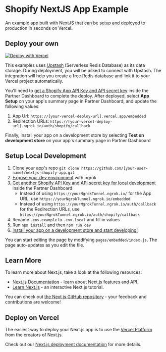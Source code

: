 # Shopify NextJS App Example

An example app built with NextJS that can be setup and deployed to production in seconds on Vercel. 

## Deploy your own

[![Deploy with Vercel](https://vercel.com/button)](https://vercel.com/new/git/external?repository-url=https%3A%2F%2Fgithub.com%2Ft-kelly%2Fnextjs-shopify-app&env=NEXT_PUBLIC_SHOPIFY_APP_API_KEY,SHOPIFY_APP_API_SECRET_KEY&project-name=shopify-nextjs-app&repo-name=shopify-nextjs-app&integration-ids=oac_V3R1GIpkoJorr6fqyiwdhl17)

This examples uses [Upstash](https://upstash.com/) (Serverless Redis Database) as its data storage. During deployment, you will be asked to connect with Upstash. The integration will help you create a free Redis database and link it to your Vercel project automatically.

You'll need to [get a Shopify App API Key and API secret key](https://shopify.dev/tutorials/build-a-shopify-app-with-node-and-react/embed-your-app-in-shopify#get-a-shopify-api-key) inside the Partner Dashboard to complete the deploy. After deployed, select **App Setup** on your app's summary page in Partner Dashboard, and update the following values:
1. App Url: `https://[your-vercel-deploy-url].vercel.app/embedded`
2. Redirection URLs: `https://[your-vercel-deploy-url].ngrok.io/auth/shopify/callback`

Finally, install your app on a development store by selecting **Test on development store** on your app's summary page in Partner Dashboard

## Setup Local Development

1. Clone your app's repo `git clone https://github.com/[your-user-name]/nextjs-shopify-app.git`
2. [Expose your dev environment](https://shopify.dev/tutorials/build-a-shopify-app-with-node-and-react/embed-your-app-in-shopify#expose-your-dev-environment) with ngrok
3. [Get another Shopify API Key and API secret key for local development](https://shopify.dev/tutorials/build-a-shopify-app-with-node-and-react/embed-your-app-in-shopify#get-a-shopify-api-key) inside the Partner Dashboard
   - Instead of using `https://yourNgrokTunnel.ngrok.io/` for the App URL, use `https://yourNgrokTunnel.ngrok.io/embedded`
   - Instead of using `https://yourNgrokTunnel.ngrok.io/auth/callback` for the Redirection URLs, use `https://yourNgrokTunnel.ngrok.io/auth/shopify/callback`
4. Rename `.env.example` to `.env.local` and fill in values
5. Run `npm install` and then `npm run dev`
5. [Install your app on a development store and start developing!](https://shopify.dev/tutorials/build-a-shopify-app-with-node-and-react/embed-your-app-in-shopify#authenticate-and-test) 

You can start editing the page by modifying `pages/embedded/index.js`. The page auto-updates as you edit the file.

## Learn More

To learn more about Next.js, take a look at the following resources:

- [Next.js Documentation](https://nextjs.org/docs) - learn about Next.js features and API.
- [Learn Next.js](https://nextjs.org/learn) - an interactive Next.js tutorial.

You can check out [the Next.js GitHub repository](https://github.com/vercel/next.js/) - your feedback and contributions are welcome!

## Deploy on Vercel

The easiest way to deploy your Next.js app is to use the [Vercel Platform](https://vercel.com/import?utm_medium=default-template&filter=next.js&utm_source=create-next-app&utm_campaign=create-next-app-readme) from the creators of Next.js.

Check out our [Next.js deployment documentation](https://nextjs.org/docs/deployment) for more details.
